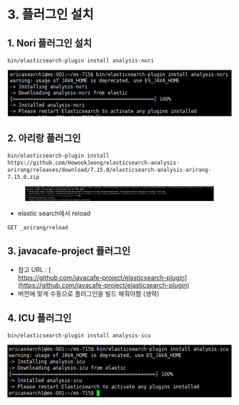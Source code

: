 # 3. 플러그인 설치

## 1. Nori 플러그인 설치

```
bin/elasticsearch-plugin install analysis-nori
```

![](<../.gitbook/assets/image (2).png>)

## 2. 아리랑 플러그인

```
bin/elasticsearch-plugin install https://github.com/HowookJeong/elasticsearch-analysis-arirang/releases/download/7.15.0/elasticsearch-analysis-arirang-7.15.0.zip
```

<figure><img src="../.gitbook/assets/image (8).png" alt=""><figcaption></figcaption></figure>

* elastic search에서 reload

```
GET _arirang/reload
```

## 3. javacafe-project 플러그인&#x20;

* 참고 URL : [\
  https://github.com/javacafe-project/elasticsearch-plugin](https://github.com/javacafe-project/elasticsearch-plugin)
*   버전에 맞게 수동으로 플러그인을 빌드 해줘야함 (생략)





## 4. ICU 플러그인

```
bin/elasticsearch-plugin install analysis-icu
```

![](<../.gitbook/assets/image (7).png>)
